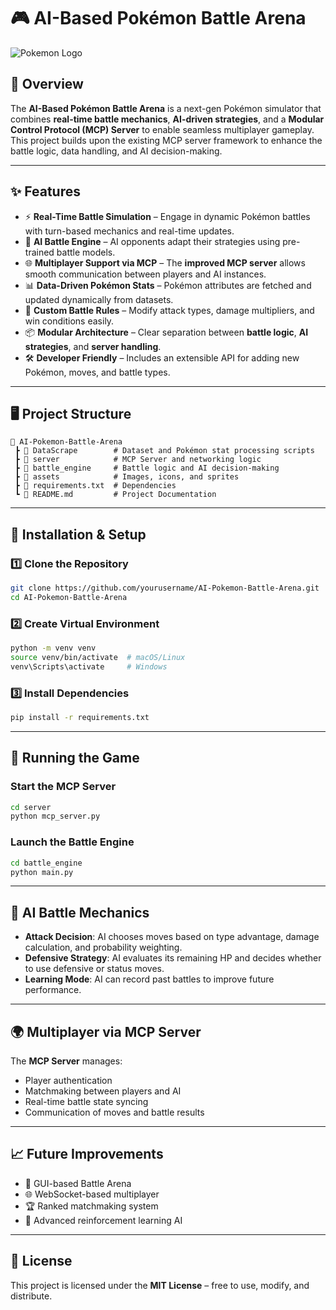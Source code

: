 # 🎮 **AI-Based Pokémon Battle Arena**

![Pokemon Logo](https://upload.wikimedia.org/wikipedia/commons/9/98/International_Pokémon_logo.svg)

## 📌 Overview

The **AI-Based Pokémon Battle Arena** is a next-gen Pokémon simulator that combines **real-time battle mechanics**, **AI-driven strategies**, and a **Modular Control Protocol (MCP) Server** to enable seamless multiplayer gameplay.
This project builds upon the existing MCP server framework to enhance the battle logic, data handling, and AI decision-making.

---

## ✨ **Features**

* ⚡ **Real-Time Battle Simulation** – Engage in dynamic Pokémon battles with turn-based mechanics and real-time updates.
* 🤖 **AI Battle Engine** – AI opponents adapt their strategies using pre-trained battle models.
* 🌐 **Multiplayer Support via MCP** – The **improved MCP server** allows smooth communication between players and AI instances.
* 📊 **Data-Driven Pokémon Stats** – Pokémon attributes are fetched and updated dynamically from datasets.
* 🔄 **Custom Battle Rules** – Modify attack types, damage multipliers, and win conditions easily.
* 📦 **Modular Architecture** – Clear separation between **battle logic**, **AI strategies**, and **server handling**.
* 🛠 **Developer Friendly** – Includes an extensible API for adding new Pokémon, moves, and battle types.

---

## 🖥 **Project Structure**

```
📂 AI-Pokemon-Battle-Arena
 ┣ 📂 DataScrape        # Dataset and Pokémon stat processing scripts
 ┣ 📂 server            # MCP Server and networking logic
 ┣ 📂 battle_engine     # Battle logic and AI decision-making
 ┣ 📂 assets            # Images, icons, and sprites
 ┣ 📜 requirements.txt  # Dependencies
 ┗ 📜 README.md         # Project Documentation
```

---

## 🔧 **Installation & Setup**

### **1️⃣ Clone the Repository**

```bash
git clone https://github.com/yourusername/AI-Pokemon-Battle-Arena.git
cd AI-Pokemon-Battle-Arena
```

### **2️⃣ Create Virtual Environment**

```bash
python -m venv venv
source venv/bin/activate  # macOS/Linux
venv\Scripts\activate     # Windows
```

### **3️⃣ Install Dependencies**

```bash
pip install -r requirements.txt
```

---

## 🚀 **Running the Game**

### **Start the MCP Server**

```bash
cd server
python mcp_server.py
```

### **Launch the Battle Engine**

```bash
cd battle_engine
python main.py
```

---
## 🧠 **AI Battle Mechanics**

* **Attack Decision**: AI chooses moves based on type advantage, damage calculation, and probability weighting.
* **Defensive Strategy**: AI evaluates its remaining HP and decides whether to use defensive or status moves.
* **Learning Mode**: AI can record past battles to improve future performance.
---
## 🌍 **Multiplayer via MCP Server**

The **MCP Server** manages:

* Player authentication
* Matchmaking between players and AI
* Real-time battle state syncing
* Communication of moves and battle results
---
## 📈 **Future Improvements**

* 🎨 GUI-based Battle Arena
* 🌐 WebSocket-based multiplayer
* 🏆 Ranked matchmaking system
* 🧪 Advanced reinforcement learning AI
---
## 📜 **License**
This project is licensed under the **MIT License** – free to use, modify, and distribute.
